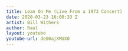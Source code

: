```yaml
---
title: Lean On Me (Live From a 1973 Concert)
date: 2020-03-23 16:00:33 Z
artist: Bill Withers
author: Raul
layout: youtube
youtube-url: de00ajXMUX0
---
```


